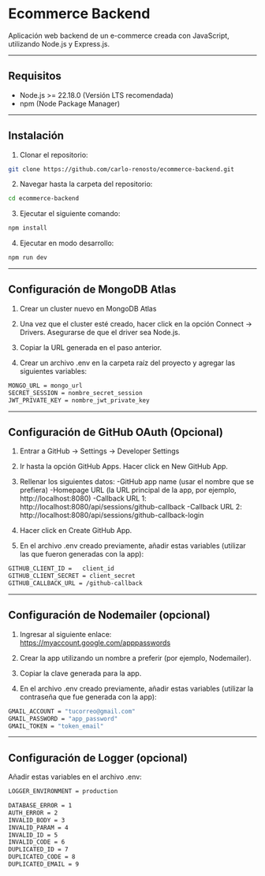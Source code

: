 # Ecommerce Backend
Aplicación web backend de un e-commerce creada con JavaScript, utilizando Node.js y Express.js.

---

## Requisitos
- Node.js >= 22.18.0 (Versión LTS recomendada)
- npm (Node Package Manager)

---

## Instalación

1. Clonar el repositorio:

```bash
git clone https://github.com/carlo-renosto/ecommerce-backend.git
```

2. Navegar hasta la carpeta del repositorio:

```bash
cd ecommerce-backend
```

3. Ejecutar el siguiente comando: 

```bash
npm install
```

4. Ejecutar en modo desarrollo:

```bash
npm run dev
```

---

## Configuración de MongoDB Atlas

1. Crear un cluster nuevo en MongoDB Atlas

2. Una vez que el cluster esté creado, hacer click en la opción Connect -> Drivers. Asegurarse de que el driver sea Node.js. 

3. Copiar la URL generada en el paso anterior.

4. Crear un archivo .env en la carpeta raíz del proyecto y agregar las siguientes variables:


```bash
MONGO_URL = mongo_url
SECRET_SESSION = nombre_secret_session
JWT_PRIVATE_KEY = nombre_jwt_private_key
```

---

## Configuración de GitHub OAuth (Opcional)

1. Entrar a GitHub -> Settings -> Developer Settings

2. Ir hasta la opción GitHub Apps. Hacer click en New GitHub App.

3. Rellenar los siguientes datos:
    -GitHub app name (usar el nombre que se prefiera)
    -Homepage URL (la URL principal de la app, por ejemplo, http://localhost:8080)
    -Callback URL 1: http://localhost:8080/api/sessions/github-callback
    -Callback URL 2: http://localhost:8080/api/sessions/github-callback-login

4. Hacer click en Create GitHub App.

5. En el archivo .env creado previamente, añadir estas variables (utilizar las que fueron generadas con la app):

```bash
GITHUB_CLIENT_ID =   client_id
GITHUB_CLIENT_SECRET = client_secret
GITHUB_CALLBACK_URL = /github-callback
```

---

## Configuración de Nodemailer (opcional)

1. Ingresar al siguiente enlace: https://myaccount.google.com/apppasswords

2. Crear la app utilizando un nombre a preferir (por ejemplo, Nodemailer).

3. Copiar la clave generada para la app.

4. En el archivo .env creado previamente, añadir estas variables (utilizar la contraseña que fue generada con la app):

```bash
GMAIL_ACCOUNT = "tucorreo@gmail.com"
GMAIL_PASSWORD = "app_password"
GMAIL_TOKEN = "token_email"
```

---

## Configuración de Logger (opcional)

Añadir estas variables en el archivo .env:

```bash
LOGGER_ENVIRONMENT = production

DATABASE_ERROR = 1 
AUTH_ERROR = 2 
INVALID_BODY = 3 
INVALID_PARAM = 4
INVALID_ID = 5
INVALID_CODE = 6
DUPLICATED_ID = 7
DUPLICATED_CODE = 8
DUPLICATED_EMAIL = 9
```